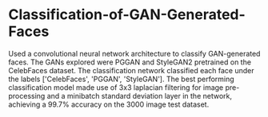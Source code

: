# Classification-of-GAN-Generated-Faces
Used a convolutional neural network architecture to classify GAN-generated faces. The GANs explored were PGGAN and StyleGAN2 pretrained on the CelebFaces dataset. The classification network classified each face under the labels ['CelebFaces', 'PGGAN', 'StyleGAN']. The best performing classification model made use of 3x3 laplacian filtering for image pre-processing and a minibatch standard deviation layer in the network, achieving a 99.7% accuracy on the 3000 image test dataset.
